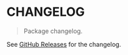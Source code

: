 # CHANGELOG

> Package changelog.

See [GitHub Releases](https://github.com/stdlib-js/slice-base-int2slice/releases) for the changelog.